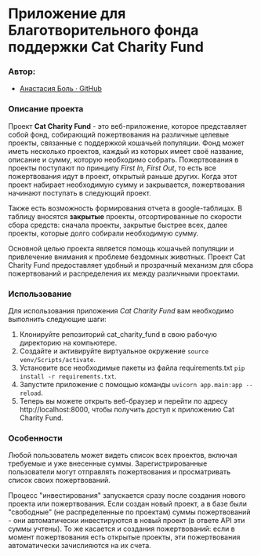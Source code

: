 # Приложение для Благотворительного фонда поддержки Cat Charity Fund

### Автор:

- [Анастасия Боль · GitHub](https://github.com/nrthbnd)

### Описание проекта
Проект **Cat Charity Fund** - это веб-приложение, которое представляет собой фонд,
собирающий пожертвования на различные целевые проекты, связанные с
поддержкой кошачьей популяции. Фонд может иметь несколько проектов,
каждый из которых имеет своё название, описание и сумму, которую
необходимо собрать.
Пожертвования в проекты поступают по принципу *First In*, *First Out*,
то есть все пожертвования идут в проект, открытый раньше других.
Когда этот проект набирает необходимую сумму и закрывается,
пожертвования начинают поступать в следующий проект.

Также есть возможность формирования отчета в google-таблицах. В таблицу вносятся
**закрытые** проекты, отсортированные по скорости сбора средств:
сначала проекты, закрытые быстрее всех, далее проекты,
которые долго собирали необходимую сумму.

Основной целью проекта является помощь кошачьей популяции и
привлечение внимания к проблеме бездомных животных.
Проект Cat Charity Fund предоставляет удобный и прозрачный механизм для
сбора пожертвований и распределения их между различными проектами.

### Использование
Для использования приложения *Cat Charity Fund* вам необходимо выполнить
следующие шаги:

1. Клонируйте репозиторий cat_charity_fund в свою рабочую директорию на компьютере.
2. Создайте и активируйте виртуальное окружение `source venv/Scripts/activate`.
3. Установите все необходимые пакеты из файла requirements.txt
    `pip install -r requirements.txt`.
4. Запустите приложение с помощью команды `uvicorn app.main:app --reload`.
5. Теперь вы можете открыть веб-браузер и перейти по адресу http://localhost:8000,
чтобы получить доступ к приложению Cat Charity Fund.

### Особенности
Любой пользователь может видеть список всех проектов, включая требуемые
и уже внесенные суммы.
Зарегистрированные пользователи могут отправлять пожертвования и просматривать
список своих пожертвований.

Процесс "инвестирования" запускается сразу после создания нового проекта
или пожертвования. Если создан новый проект, а в базе были "свободные"
(не распределенные по проектам) суммы пожертвований - они автоматически
инвестируются в новый проект (в ответе API эти суммы учтены).
То же касается и создания пожертвований: если в момент пожертвования есть
открытые проекты, эти пожертвования автоматически зачислияются на их счета.
